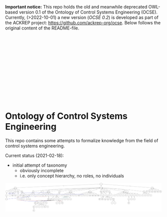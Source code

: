 <br><br>
**Important notice:** This repo holds the old and meanwhile deprecated OWL-based version 0.1 of the Ontology of Control Systems Engineering (OCSE). Currently, (>2022-10-01) a new version (*OCSE 0.2*) is developed as part of the ACKREP project: <https://github.com/ackrep-org/ocse>. Below follows the original content of the README-file.



<br><br><br><br><br><br><br><br><br><br><br><br>
# Ontology of Control Systems Engineering

This repo contains some attempts to formalize knowledge from the field of control systems engineering.


Current status (2021-02-18):

- initial attempt of taxonomy
    - obviously incomplete
    - i.e. only concept hierarchy, no roles, no individuals


![ocse-prototype01.svg](ocse-prototype-01/ocse-prototype01.svg)

